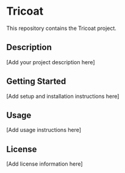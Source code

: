 # Tricoat

This repository contains the Tricoat project.

## Description

[Add your project description here]

## Getting Started

[Add setup and installation instructions here]

## Usage

[Add usage instructions here]

## License

[Add license information here] 